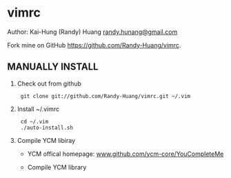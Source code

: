 vimrc
=====
Author: Kai-Hung (Randy) Huang <randy.hunang@gmail.com>

Fork mine on GitHub https://github.com/Randy-Huang/vimrc.

MANUALLY INSTALL
----------------

1. Check out from github

        git clone git://github.com/Randy-Huang/vimrc.git ~/.vim

2. Install ~/.vimrc        
    
        cd ~/.vim
        ./auto-install.sh
        
3. Compile YCM libiray        
   * YCM offical homepage: 
        www.github.com/ycm-core/YouCompleteMe
        
   * Compile YCM library
        

